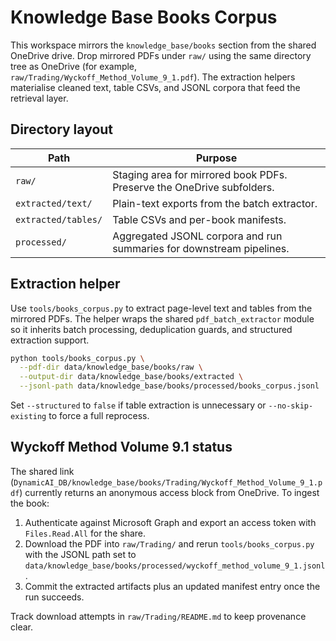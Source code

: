 # Knowledge Base Books Corpus

This workspace mirrors the `knowledge_base/books` section from the shared
OneDrive drive. Drop mirrored PDFs under `raw/` using the same directory tree as
OneDrive (for example, `raw/Trading/Wyckoff_Method_Volume_9_1.pdf`). The
extraction helpers materialise cleaned text, table CSVs, and JSONL corpora that
feed the retrieval layer.

## Directory layout

| Path | Purpose |
| --- | --- |
| `raw/` | Staging area for mirrored book PDFs. Preserve the OneDrive subfolders. |
| `extracted/text/` | Plain-text exports from the batch extractor. |
| `extracted/tables/` | Table CSVs and per-book manifests. |
| `processed/` | Aggregated JSONL corpora and run summaries for downstream pipelines. |

## Extraction helper

Use `tools/books_corpus.py` to extract page-level text and tables from the
mirrored PDFs. The helper wraps the shared `pdf_batch_extractor` module so it
inherits batch processing, deduplication guards, and structured extraction
support.

```bash
python tools/books_corpus.py \
  --pdf-dir data/knowledge_base/books/raw \
  --output-dir data/knowledge_base/books/extracted \
  --jsonl-path data/knowledge_base/books/processed/books_corpus.jsonl
```

Set `--structured` to `false` if table extraction is unnecessary or
`--no-skip-existing` to force a full reprocess.

## Wyckoff Method Volume 9.1 status

The shared link (`DynamicAI_DB/knowledge_base/books/Trading/Wyckoff_Method_Volume_9_1.pdf`)
currently returns an anonymous access block from OneDrive. To ingest the book:

1. Authenticate against Microsoft Graph and export an access token with
   `Files.Read.All` for the share.
2. Download the PDF into `raw/Trading/` and rerun `tools/books_corpus.py` with
   the JSONL path set to
   `data/knowledge_base/books/processed/wyckoff_method_volume_9_1.jsonl`.
3. Commit the extracted artifacts plus an updated manifest entry once the run
   succeeds.

Track download attempts in `raw/Trading/README.md` to keep provenance clear.
